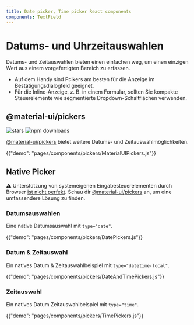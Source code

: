 ```yaml
---
title: Date picker, Time picker React components
components: TextField
---
```


# Datums- und Uhrzeitauswahlen

<p class="description">Datums- und Zeitauswahlen bieten einen einfachen weg, um einen einzigen Wert aus einem vorgefertigten Bereich zu erfassen.</p>

- Auf dem Handy sind Pcikers am besten für die Anzeige im Bestätigungsdialogfeld geeignet.
- Für die Inline-Anzeige, z. B. in einem Formular, sollten Sie kompakte Steuerelemente wie segmentierte Dropdown-Schaltflächen verwenden.

## @material-ui/pickers

![stars](https://img.shields.io/github/stars/Foso/material-ui-pickers.svg?style=social&label=Stars) ![npm downloads](https://img.shields.io/npm/dm/@material-ui/pickers.svg)

[@material-ui/pickers](https://material-ui-pickers.dev/) bietet weitere Datums- und Zeitauswahlmöglichkeiten.

{{"demo": "pages/components/pickers/MaterialUIPickers.js"}}

## Native Picker

⚠️ Unterstützung von systemeigenen Eingabesteuerelementen durch Browser [ist nicht perfekt](https://caniuse.com/#feat=input-datetime). Schau dir [@material-ui/pickers](https://material-ui-pickers.dev/) an, um eine umfassendere Lösung zu finden.

### Datumsauswahlen

Eine native Datumsauswahl mit `type="date"`.

{{"demo": "pages/components/pickers/DatePickers.js"}}

### Datum & Zeitauswahl

Ein natives Datum & Zeitauswahlbeispiel mit `type="datetime-local"`.

{{"demo": "pages/components/pickers/DateAndTimePickers.js"}}

### Zeitauswahl

Ein natives Datum Zeitauswahlbeispiel mit `type="time"`.

{{"demo": "pages/components/pickers/TimePickers.js"}}
